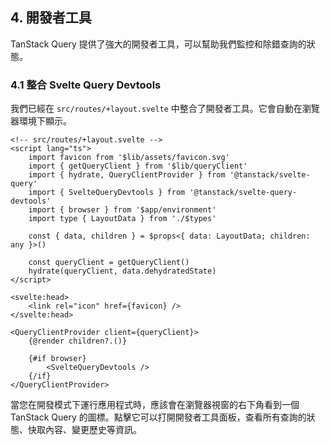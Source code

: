 ## 4. 開發者工具

TanStack Query 提供了強大的開發者工具，可以幫助我們監控和除錯查詢的狀態。

### 4.1 整合 Svelte Query Devtools

我們已經在 `src/routes/+layout.svelte` 中整合了開發者工具。它會自動在瀏覽器環境下顯示。

```svelte
<!-- src/routes/+layout.svelte -->
<script lang="ts">
	import favicon from '$lib/assets/favicon.svg'
	import { getQueryClient } from '$lib/queryClient'
	import { hydrate, QueryClientProvider } from '@tanstack/svelte-query'
	import { SvelteQueryDevtools } from '@tanstack/svelte-query-devtools'
	import { browser } from '$app/environment'
	import type { LayoutData } from './$types'

	const { data, children } = $props<{ data: LayoutData; children: any }>()

	const queryClient = getQueryClient()
	hydrate(queryClient, data.dehydratedState)
</script>

<svelte:head>
	<link rel="icon" href={favicon} />
</svelte:head>

<QueryClientProvider client={queryClient}>
	{@render children?.()}

	{#if browser}
		<SvelteQueryDevtools />
	{/if}
</QueryClientProvider>
```

當您在開發模式下運行應用程式時，應該會在瀏覽器視窗的右下角看到一個 TanStack Query 的圖標。點擊它可以打開開發者工具面板，查看所有查詢的狀態、快取內容、變更歷史等資訊。
